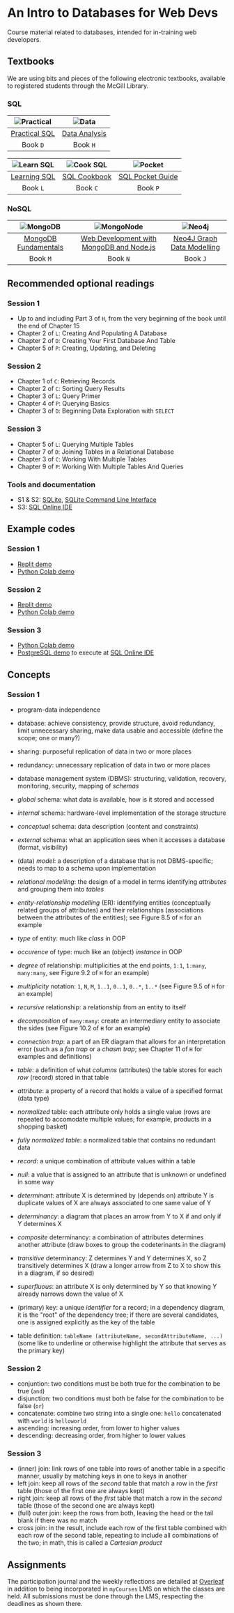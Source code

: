 # An Intro to Databases for Web Devs

Course material related to databases, intended for in-training web developers.

## Textbooks

We are using bits and pieces of the following electronic textbooks, available to registered students through the McGill Library.

### SQL

![Practical](https://user-images.githubusercontent.com/3371682/184220107-220dc950-73fc-4bca-9253-c96014ad2353.png) | ![Data](https://learning.oreilly.com/covers/urn:orm:book:9780750650861/400w/)
:------------------:|:------------------:
[Practical SQL](https://learning.oreilly.com/library/view/practical-sql-2nd/9781098129866/?sso_link=yes&sso_link_from=mcgill-university) | [Data Analysis](https://learning.oreilly.com/library/view/data-analysis-for/9780750650861/)
Book `D` | Book `H`

![Learn SQL](https://learning.oreilly.com/covers/urn:orm:book:9781492057604/200w/) | ![Cook SQL](https://learning.oreilly.com/covers/urn:orm:book:9781492077435/200w/) | ![Pocket](https://learning.oreilly.com/covers/urn:orm:book:9781492090397/200w/)
:------------------:|:------------------:|:------------------:
[Learning SQL](https://learning.oreilly.com/library/view/learning-sql-3rd/9781492057604/?sso_link=yes&sso_link_from=mcgill-university) | [SQL Cookbook](https://learning.oreilly.com/library/view/sql-cookbook-2nd/9781492077435/?sso_link=yes&sso_link_from=mcgill-university) | [SQL Pocket Guide](https://learning.oreilly.com/library/view/sql-pocket-guide/9781492090397/?sso_link=yes&sso_link_from=mcgill-university)
Book `L` | Book `C` | Book `P`

### NoSQL

![MongoDB](https://learning.oreilly.com/covers/urn:orm:book:9781839210648/200w/) | ![MongoNode](https://learning.oreilly.com/covers/urn:orm:book:9781783987306/200w/) | ![Neo4j](https://learning.oreilly.com/covers/urn:orm:book:9781784393441/200w/)
:------------------:|:------------------:|:------------------:
[MongoDB Fundamentals](https://learning.oreilly.com/library/view/mongodb-fundamentals/9781839210648/?sso_link=yes&sso_link_from=mcgill-university) | [Web Development with MongoDB and Node.js](https://learning.oreilly.com/library/view/web-development-with/9781783987306/?sso_link=yes&sso_link_from=mcgill-university) | [Neo4J Graph Data Modelling](https://learning.oreilly.com/library/view/neo4j-graph-data/9781784393441/?sso_link=yes&sso_link_from=mcgill-university)
Book `M` | Book `N` | Book `J` 

## Recommended optional readings

### Session 1

- Up to and including Part 3 of `H`, from the very beginning of the book until the end of Chapter 15
- Chapter 2 of `L`: Creating And Populating A Database
- Chapter 2 of `D`: Creating Your First Database And Table 
- Chapter 5 of `P`: Creating, Updating, and Deleting

### Session 2

- Chapter 1 of `C`: Retrieving Records
- Chapter 2 of `C`: Sorting Query Results
- Chapter 3 of `L`: Query Primer
- Chapter 4 of `P`: Querying Basics
- Chapter 3 of `D`: Beginning Data Exploration with `SELECT`

### Session 3

- Chapter 5 of `L`: Querying Multiple Tables
- Chapter 7 of `D`: Joining Tables in a Relational Database
- Chapter 3 of `C`: Working With Multiple Tables
- Chapter 9 of `P`: Working With Multiple Tables And Queries

### Tools and documentation

- S1 & S2: [SQLite](https://sqlite.org), [SQLite Command Line Interface](https://sqlite.org/cli.html)
- S3: [SQL Online IDE](https://sqliteonline.com/)

## Example codes

### Session 1

- [Replit demo](https://replit.com/@satuelisa/S1Creation#main.sql)
- [Python Colab demo](https://colab.research.google.com/github/satuelisa/DBforWeb/blob/main/DBW_01.ipynb)

### Session 2

- [Replit demo](https://replit.com/@satuelisa/S2Queries#main.sql)
- [Python Colab demo](https://colab.research.google.com/github/satuelisa/DBforWeb/blob/main/DBW_02.ipynb)

### Session 3

- [Python Colab demo](https://github.com/satuelisa/DBforWeb/blob/main/DBW_03.ipynb)
- [PostgreSQL demo](https://github.com/satuelisa/DBforWeb/blob/main/joins.sql) to execute at [SQL Online IDE](https://sqliteonline.com/)

## Concepts

### Session 1

- program-data independence
- database: achieve consistency, provide structure, avoid redundancy, limit unnecessary sharing, make data usable and accessible (define the scope; one or many?)
- sharing: purposeful replication of data in two or more places
- redundancy: unnecessary replication of data in two or more places
- database management system (DBMS): structuring, validation, recovery, monitoring, security, mapping of *schemas*
- *global* schema: what data is available, how is it stored and accessed
- *internal* schema: hardware-level implementation of the storage structure
- *conceptual* schema: data description (content and constraints)
- *external* schema: what an application sees when it accesses a database (format, visibility)

- (data) *model*: a description of a database that is not DBMS-specific; needs to map to a schema upon implementation
- *relational modelling*: the design of a model in terms identifying *attributes* and grouping them into *tables* 
- *entity-relationship modelling* (ER): identifying entities (conceptually related groups of attributes) and their relationships (associations between the attributes of the entities); see Figure 8.5 of `H` for an example
- *type* of entity: much like *class* in OOP
- *occurence* of type: much like an (object) *instance* in OOP
- *degree* of relationship: multiplicities at the end points, `1:1`, `1:many`, `many:many`, see Figure 9.2 of `H` for an example)
- *multiplicity* notation: `1`, `N`, `M`, `1..1`, `0..1`, `0..*`, `1..*` (see Figure 9.5 of `H` for an example)
- *recursive* relationship: a relationship from an entity to itself
- *decomposition* of `many:many`: create an intermediary entity to associate the sides (see Figure 10.2 of `H` for an example)
- *connection trap*: a part of an ER diagram that allows for an interpretation error (such as a *fan trap* or a *chasm trap*; see Chapter 11 of `H` for examples and definitions)

- *table*: a definition of what *columns* (attributes) the table stores for each *row* (record) stored in that table
- *attribute*: a property of a record that holds a value of a specified format (data type)
- *normalized* table: each attribute only holds a single value (rows are repeated to accomodate multiple values; for example, products in a shopping basket)
- *fully normalized table*: a normalized table that contains no redundant data
- *record*: a unique combination of attribute values within a table
- *null*: a value that is assigned to an attribute that is unknown or undefined in some way
- *determinant*: attribute X is determined by (depends on) attribute Y is duplicate values of X are always associated to one same value of Y  
- *determinancy*: a diagram that places an arrow from Y to X if and only if Y determines X
- *composite* determinancy: a combination of attributes determines another attribute (draw boxes to group the codeterinants in the diagram)
- *transitive* determinancy: Z determines Y and Y determines X, so Z transitively determines X (draw a longer arrow from Z to X to show this in a diagram, if so desired)
- *superfluous*: an attribute X is only determined by Y so that knowing Y already narrows down the value of X
- (primary) key: a unique *identifier* for a record; in a dependency diagram, it is the "root" of the dependency tree; if there are several candidates, one is assigned explicitly as the key of the table
- table definition: `tableName (attributeName, secondAttributeName, ...)` (some like to underline or otherwise highlight the attribute that serves as the primary key)

### Session 2

- conjuntion: two conditions must be both true for the combination to be true (`and`)
- disjunction: two conditions must both be false for the combination to be false (`or`)  
- concatenate: combine two string into a single one: `hello` concatenated with `world` is `helloworld` 
- ascending: increasing order, from lower to higher values
- descending: decreasing order, from higher to lower values

### Session 3

- (inner) join: link rows of one table into rows of another table in a specific manner, usually by matching keys in one to keys in another
- left join: keep all rows of the *second* table that match a row in the *first* table (those of the first one are always kept)
- right join: keep all rows of the *first* table that match a row in the *second* table (those of the second one are always kept)
- (full) outer join: keep the rows from both, leaving the head or the tail blank if there was no match
- cross join: in the result, include each row of the first table combined with each row of the second table, repeating to include all combinations of the two; in math, this is called a *Cartesian product*

## Assignments

The participation journal and the weekly reflections are detailed at [Overleaf](https://www.overleaf.com/read/rtppdwxqwscb) in addition to being incorporated in `myCourses` LMS on which the classes are held. All submissions must be done through the LMS, respecting the deadlines as shown there.
